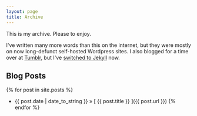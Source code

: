 ```yaml
---
layout: page
title: Archive
---
```


This is my archive. Please to enjoy.

I've written many more words than this on the internet, but they were mostly on now long-defunct self-hosted Wordpress sites. I also blogged for a time over at [Tumblr](https://davidgoodman.tumblr.com), but I've [switched to Jekyll](/trying-out-jekyll) now.

## Blog Posts

{% for post in site.posts %}
  * {{ post.date | date_to_string }} &raquo; [ {{ post.title }} ]({{ post.url }})
{% endfor %}